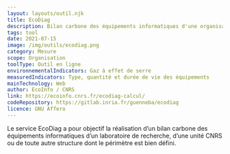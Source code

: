```yaml
---
layout: layouts/outil.njk
title: EcoDiag
description: Bilan carbone des équipements informatiques d'une organisation
tags: tool
date: 2021-07-15
image: /img/outils/ecodiag.png
category: Mesure
scope: Organisation
toolType: Outil en ligne
environnementalIndicators: Gaz à effet de serre
measuredIndicators: Type, quantité et durée de vie des équipements
mainTechnology: Web
author: EcoInfo / CNRS
link: https://ecoinfo.cnrs.fr/ecodiag-calcul/
codeRepository: https://gitlab.inria.fr/guenneba/ecodiag
licence: GNU Affero
---
```


Le service EcoDiag a pour objectif la réalisation d’un bilan carbone des équipements informatiques d’un laboratoire de recherche, d’une unité CNRS ou de toute autre structure dont le périmètre est bien défini.
